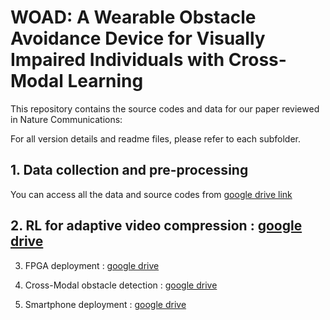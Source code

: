 # WOAD: A Wearable Obstacle Avoidance Device for Visually Impaired Individuals with Cross-Modal Learning

This repository contains the source codes and data for our paper reviewed in Nature Communications:

For all version details and readme files, please refer to each subfolder.

## 1. Data collection and pre-processing

You can access all the data and source codes from [google drive link](https://drive.google.com/file/d/1wmSLaWwfrAhYCl45vA9duIuWpEkHk4q8/view?usp=sharing)

## 2. RL for adaptive video compression : [google drive](https://drive.google.com/file/d/1qkGsaKZv7PPvwZIAGaCzVvOe59MqIPkk/view?usp=sharing)

3. FPGA deployment : [google drive](https://drive.google.com/file/d/1PExD1QZmMm3K0I-1pPuamR4yuenDzLP_/view?usp=sharing)

4. Cross-Modal obstacle detection : [google drive](https://drive.google.com/file/d/1rUKuZdITwKC5Puv39rheigj6lne3HswW/view?usp=sharing)

5. Smartphone deployment : [google drive](https://drive.google.com/file/d/1Kava0aKGvZWK7KlZPpPcejlNSpcZgbpT/view?usp=sharing)
